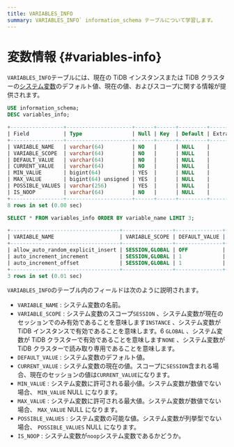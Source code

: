 ```yaml
---
title: VARIABLES_INFO
summary: VARIABLES_INFO` information_schema テーブルについて学習します。
---
```


# 変数情報 {#variables-info}

`VARIABLES_INFO`テーブルには、現在の TiDB インスタンスまたは TiDB クラスターの[システム変数](/system-variables.md)のデフォルト値、現在の値、およびスコープに関する情報が提供されます。

```sql
USE information_schema;
DESC variables_info;
```

```sql
+-----------------+---------------------+------+------+---------+-------+
| Field           | Type                | Null | Key  | Default | Extra |
+-----------------+---------------------+------+------+---------+-------+
| VARIABLE_NAME   | varchar(64)         | NO   |      | NULL    |       |
| VARIABLE_SCOPE  | varchar(64)         | NO   |      | NULL    |       |
| DEFAULT_VALUE   | varchar(64)         | NO   |      | NULL    |       |
| CURRENT_VALUE   | varchar(64)         | NO   |      | NULL    |       |
| MIN_VALUE       | bigint(64)          | YES  |      | NULL    |       |
| MAX_VALUE       | bigint(64) unsigned | YES  |      | NULL    |       |
| POSSIBLE_VALUES | varchar(256)        | YES  |      | NULL    |       |
| IS_NOOP         | varchar(64)         | NO   |      | NULL    |       |
+-----------------+---------------------+------+------+---------+-------+
8 rows in set (0.00 sec)
```

```sql
SELECT * FROM variables_info ORDER BY variable_name LIMIT 3;
```

```sql
+-----------------------------------+----------------+---------------+---------------+-----------+-----------+-----------------+---------+
| VARIABLE_NAME                     | VARIABLE_SCOPE | DEFAULT_VALUE | CURRENT_VALUE | MIN_VALUE | MAX_VALUE | POSSIBLE_VALUES | IS_NOOP |
+-----------------------------------+----------------+---------------+---------------+-----------+-----------+-----------------+---------+
| allow_auto_random_explicit_insert | SESSION,GLOBAL | OFF           | OFF           |      NULL |      NULL | NULL            | NO      |
| auto_increment_increment          | SESSION,GLOBAL | 1             | 1             |         1 |     65535 | NULL            | NO      |
| auto_increment_offset             | SESSION,GLOBAL | 1             | 1             |         1 |     65535 | NULL            | NO      |
+-----------------------------------+----------------+---------------+---------------+-----------+-----------+-----------------+---------+
3 rows in set (0.01 sec)
```

`VARIABLES_INFO`のテーブル内のフィールドは次のように説明されます。

-   `VARIABLE_NAME` : システム変数の名前。
-   `VARIABLE_SCOPE` : システム変数のスコープ`SESSION` 、システム変数が現在のセッションでのみ有効であることを意味します`INSTANCE` 、システム変数が TiDB インスタンスで有効であることを意味します。6 `GLOBAL` 、システム変数が TiDB クラスターで有効であることを意味します`NONE` 、システム変数が TiDB クラスターで読み取り専用であることを意味します。
-   `DEFAULT_VALUE` : システム変数のデフォルト値。
-   `CURRENT_VALUE` : システム変数の現在の値。スコープに`SESSION`含まれる場合、現在のセッションの値は`CURRENT_VALUE`になります。
-   `MIN_VALUE` : システム変数に許可される最小値。システム変数が数値でない場合、 `MIN_VALUE` NULL になります。
-   `MAX_VALUE` : システム変数に許可される最大値。システム変数が数値でない場合、 `MAX_VALUE` NULL になります。
-   `POSSIBLE_VALUES` : システム変数の可能な値。システム変数が列挙型でない場合、 `POSSIBLE_VALUES` NULL になります。
-   `IS_NOOP` : システム変数が`noop`システム変数であるかどうか。
